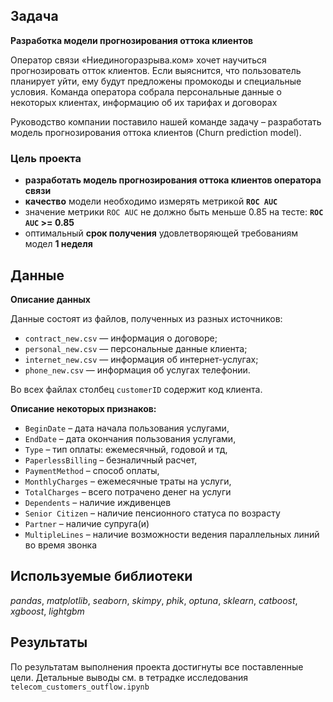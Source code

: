## Задача

**Разработка модели прогнозирования оттока клиентов**

Оператор связи «Ниединогоразрыва.ком» хочет научиться прогнозировать отток клиентов. Если выяснится, что пользователь планирует уйти, ему будут предложены промокоды и специальные условия. Команда оператора собрала персональные данные о некоторых клиентах, информацию об их тарифах и договорах

Руководство компании поставило нашей команде задачу – разработать модель прогнозирования оттока клиентов (Churn prediction model).


### Цель проекта
 - __разработать модель прогнозирования оттока клиентов оператора связи__
 - __качество__ модели необходимо измерять метрикой __`ROC AUC`__
 - значение метрики `ROC AUC` не должно быть меньше 0.85 на тесте: __`ROC AUC` >= 0.85__
 - оптимальный __срок получения__ удовлетворяющей требованиям модел __1 неделя__


## Данные
__Описание данных__

Данные состоят из файлов, полученных из разных источников:

- `contract_new.csv` — информация о договоре;
- `personal_new.csv` — персональные данные клиента;
- `internet_new.csv` — информация об интернет-услугах;
- `phone_new.csv` — информация об услугах телефонии.

Во всех файлах столбец `customerID` содержит код клиента.

__Описание некоторых признаков:__

 - `BeginDate` – дата начала пользования услугами,
 - `EndDate` – дата окончания пользования услугами,
 - `Type` – тип оплаты: ежемесячный, годовой и тд,
 - `PaperlessBilling` – безналичный расчет,
 - `PaymentMethod` – способ оплаты,
 - `MonthlyCharges` – ежемесячные траты на услуги,
 - `TotalCharges` – всего потрачено денег на услуги
 - `Dependents` – наличие иждивенцев
 - `Senior Citizen` – наличие пенсионного статуса по возрасту
 - `Partner` – наличие супруга(и)
 - `MultipleLines` – наличие возможности ведения параллельных линий во время звонка

## Используемые библиотеки
*pandas*, *matplotlib*, *seaborn*, *skimpy*, *phik*, *optuna*, *sklearn*, *catboost*, *xgboost*, *lightgbm* 

## Результаты
По результатам выполнения проекта достигнуты все поставленные цели. Детальные выводы см. в тетрадке исследования `telecom_customers_outflow.ipynb`
